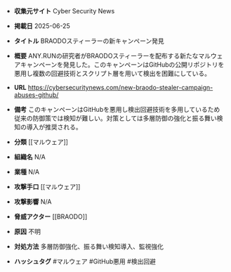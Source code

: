- **収集元サイト**
Cyber Security News

- **掲載日**
2025-06-25

- **タイトル**
BRAODOスティーラーの新キャンペーン発見

- **概要**
ANY.RUNの研究者がBRAODOスティーラーを配布する新たなマルウェアキャンペーンを発見した。このキャンペーンはGitHubの公開リポジトリを悪用し複数の回避技術とスクリプト層を用いて検出を困難にしている。

- **URL**
https://cybersecuritynews.com/new-braodo-stealer-campaign-abuses-github/

- **備考**
このキャンペーンはGitHubを悪用し検出回避技術を多用しているため従来の防御策では検知が難しい。対策としては多層防御の強化と振る舞い検知の導入が推奨される。

- **分類**
[[マルウェア]]

- **組織名**
N/A

- **業種**
N/A

- **攻撃手口**
[[マルウェア]]

- **攻撃影響**
N/A

- **脅威アクター**
[[BRAODO]]

- **原因**
不明

- **対処方法**
多層防御強化、振る舞い検知導入、監視強化

- **ハッシュタグ**
#マルウェア #GitHub悪用 #検出回避
